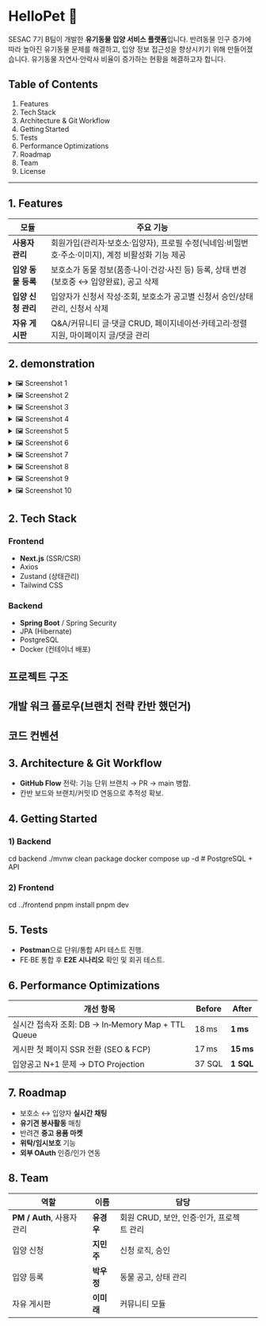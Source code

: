 
# HelloPet 🐾
SESAC 7기 B팀이 개발한 **유기동물 입양 서비스 플랫폼**입니다. 반려동물 인구 증가에 따라 높아진 유기동물 문제를 해결하고, 입양 정보 접근성을 향상시키기 위해 만들어졌습니다.
유기동물 자연사·안락사 비율이 증가하는 현황을 해결하고자 합니다. 

## Table of Contents
1. Features  
2. Tech Stack  
3. Architecture & Git Workflow  
4. Getting Started  
5. Tests  
6. Performance Optimizations  
7. Roadmap  
8. Team  
9. License  

---

## 1. Features
| 모듈 | 주요 기능 |
|------|-----------|
| **사용자 관리** | 회원가입(관리자·보호소·입양자), 프로필 수정(닉네임·비밀번호·주소·이미지), 계정 비활성화 기능 제공 |
| **입양 동물 등록** | 보호소가 동물 정보(품종·나이·건강·사진 등) 등록, 상태 변경(보호중 ↔ 입양완료), 공고 삭제 |
| **입양 신청 관리** | 입양자가 신청서 작성·조회, 보호소가 공고별 신청서 승인/상태 관리, 신청서 삭제 |
| **자유 게시판** | Q&A/커뮤니티 글·댓글 CRUD, 페이지네이션·카테고리·정렬 지원, 마이페이지 글/댓글 관리 |  

## 2. demonstration

<details>
  <summary>🖼️ Screenshot 1</summary>

  <img width="950" height="745" alt="image" src="https://github.com/user-attachments/assets/a32f4919-e158-4898-af4d-df26ce00af44" />

</details>

<details>
  <summary>🖼️ Screenshot 2</summary>

  <img width="491" height="418" alt="image" src="https://github.com/user-attachments/assets/14674346-fed5-4ce4-ae93-8df0d002252c" />

</details>

<details>
  <summary>🖼️ Screenshot 3</summary>

  <img width="435" height="804" alt="image" src="https://github.com/user-attachments/assets/1f37c905-94ea-4ccb-a316-388233d65860" />

</details>

<details>
  <summary>🖼️ Screenshot 4</summary>

  <img width="941" height="836" alt="image" src="https://github.com/user-attachments/assets/26588b7d-51d9-430c-a19d-c0ecfe5d8188" />

</details>

<details>
  <summary>🖼️ Screenshot 5</summary>

  <img width="500" height="847" alt="image" src="https://github.com/user-attachments/assets/9f671409-2f62-4fe2-adff-22663cdaa942" />

</details>

<details>
  <summary>🖼️ Screenshot 6</summary>

  <img width="461" height="848" alt="image" src="https://github.com/user-attachments/assets/7880a232-dadf-4756-a778-d91f4507ca4a" />

</details>

<details>
  <summary>🖼️ Screenshot 7</summary>

  <img width="455" height="391" alt="image" src="https://github.com/user-attachments/assets/34d4da78-884c-4090-a912-a08e40c041ee" />

</details>

<details>
  <summary>🖼️ Screenshot 8</summary>

  <img width="940" height="847" alt="image" src="https://github.com/user-attachments/assets/85464aa6-bbeb-4b35-b2cd-a7e4649bd443" />

</details>

<details>
  <summary>🖼️ Screenshot 9</summary>

  <img width="802" height="815" alt="image" src="https://github.com/user-attachments/assets/7ec467f5-3903-4c1a-b7f6-06aa1f6c08ab" />

</details>

<details>
  <summary>🖼️ Screenshot 10</summary>

  <img width="911" height="575" alt="image" src="https://github.com/user-attachments/assets/e7f646aa-6984-406a-8745-8e282eb335cf" />

</details>



## 2. Tech Stack
### Frontend
- **Next.js** (SSR/CSR)  
- Axios  
- Zustand (상태관리)  
- Tailwind CSS  
### Backend
- **Spring Boot** / Spring Security  
- JPA (Hibernate)  
- PostgreSQL  
- Docker (컨테이너 배포)

## 프로젝트 구조
## 개발 워크 플로우(브랜치 전략 칸반 했던거)
## 코드 컨벤션

## 3. Architecture & Git Workflow
- **GitHub Flow** 전략: 기능 단위 브랜치 → PR → main 병합.  
- 칸반 보드와 브랜치/커밋 ID 연동으로 추적성 확보.

## 4. Getting Started
### 1) Backend
cd backend
./mvnw clean package
docker compose up -d  # PostgreSQL + API

### 2) Frontend
cd ../frontend
pnpm install
pnpm dev

## 5. Tests

* **Postman**으로 단위/통합 API 테스트 진행.&#x20;
* FE·BE 통합 후 **E2E 시나리오** 확인 및 회귀 테스트.&#x20;

## 6. Performance Optimizations

| 개선 항목                                      | Before | After      |
| ------------------------------------------ | ------ | ---------- |
| 실시간 접속자 조회: DB → In‑Memory Map + TTL Queue | 18 ms  | **1 ms**   |
| 게시판 첫 페이지 SSR 전환 (SEO & FCP)               | 17 ms  | **15 ms**  |
| 입양공고 N+1 문제 → DTO Projection               | 37 SQL | **1 SQL**  |

## 7. Roadmap

* 보호소 ↔ 입양자 **실시간 채팅**
* **유기견 봉사활동** 매칭
* 반려견 **중고 용품 마켓**
* **위탁/임시보호** 기능
* **외부 OAuth** 인증/인가 연동&#x20;

## 8. Team

| 역할            | 이름      | 담당             |   |
| ------------- | ------- | -------------- | - |
| **PM / Auth**, 사용자 관리        | **유경우** | 회원 CRUD, 보안, 인증·인가, 프로젝트 관리    |   |
| 입양 신청         | **지민주** | 신청 로직, 승인      |   |
| 입양 등록         | **박우정** | 동물 공고, 상태 관리   |   |
| 자유 게시판        | **이미래** | 커뮤니티 모듈        |   |
